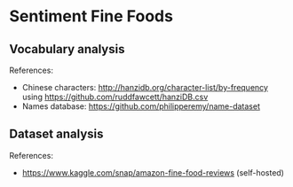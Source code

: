 # Sentiment Fine Foods

## Vocabulary analysis

References:
- Chinese characters: http://hanzidb.org/character-list/by-frequency using https://github.com/ruddfawcett/hanziDB.csv
- Names database: https://github.com/philipperemy/name-dataset

## Dataset analysis

References:
- https://www.kaggle.com/snap/amazon-fine-food-reviews (self-hosted)
